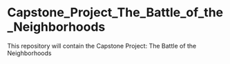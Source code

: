 # Capstone_Project_The_Battle_of_the_Neighborhoods
This repository will contain the Capstone Project: The Battle of the Neighborhoods
